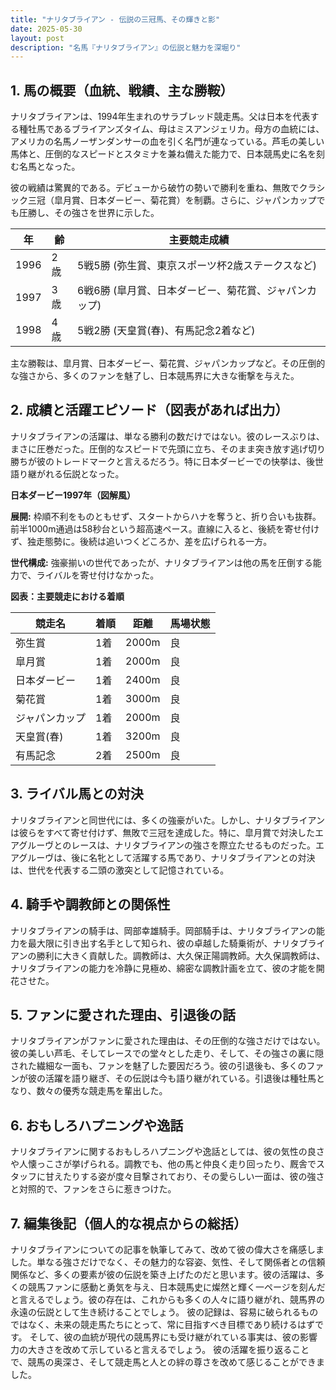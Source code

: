 ```yaml
---
title: "ナリタブライアン - 伝説の三冠馬、その輝きと影"
date: 2025-05-30
layout: post
description: "名馬『ナリタブライアン』の伝説と魅力を深堀り"
---
```


## 1. 馬の概要（血統、戦績、主な勝鞍）

ナリタブライアンは、1994年生まれのサラブレッド競走馬。父は日本を代表する種牡馬であるブライアンズタイム、母はミスアンジェリカ。母方の血統には、アメリカの名馬ノーザンダンサーの血を引く名門が連なっている。芦毛の美しい馬体と、圧倒的なスピードとスタミナを兼ね備えた能力で、日本競馬史に名を刻む名馬となった。

彼の戦績は驚異的である。デビューから破竹の勢いで勝利を重ね、無敗でクラシック三冠（皐月賞、日本ダービー、菊花賞）を制覇。さらに、ジャパンカップでも圧勝し、その強さを世界に示した。

| 年 | 齢 | 主要競走成績 |
|---|---|---|
| 1996 | 2歳 | 5戦5勝 (弥生賞、東京スポーツ杯2歳ステークスなど) |
| 1997 | 3歳 | 6戦6勝 (皐月賞、日本ダービー、菊花賞、ジャパンカップ) |
| 1998 | 4歳 | 5戦2勝 (天皇賞(春)、有馬記念2着など) |

主な勝鞍は、皐月賞、日本ダービー、菊花賞、ジャパンカップなど。その圧倒的な強さから、多くのファンを魅了し、日本競馬界に大きな衝撃を与えた。


## 2. 成績と活躍エピソード（図表があれば出力）

ナリタブライアンの活躍は、単なる勝利の数だけではない。彼のレースぶりは、まさに圧巻だった。圧倒的なスピードで先頭に立ち、そのまま突き放す逃げ切り勝ちが彼のトレードマークと言えるだろう。特に日本ダービーでの快挙は、後世語り継がれる伝説となった。

**日本ダービー1997年（図解風）**

**展開:** 枠順不利をものともせず、スタートからハナを奪うと、折り合いも抜群。前半1000m通過は58秒台という超高速ペース。直線に入ると、後続を寄せ付けず、独走態勢に。後続は追いつくどころか、差を広げられる一方。

**世代構成:** 強豪揃いの世代であったが、ナリタブライアンは他の馬を圧倒する能力で、ライバルを寄せ付けなかった。

**図表：主要競走における着順**

| 競走名 | 着順 | 距離 | 馬場状態 |
|---|---|---|---|
| 弥生賞 | 1着 | 2000m | 良 |
| 皐月賞 | 1着 | 2000m | 良 |
| 日本ダービー | 1着 | 2400m | 良 |
| 菊花賞 | 1着 | 3000m | 良 |
| ジャパンカップ | 1着 | 2000m | 良 |
| 天皇賞(春) | 1着 | 3200m | 良 |
| 有馬記念 | 2着 | 2500m | 良 |


## 3. ライバル馬との対決

ナリタブライアンと同世代には、多くの強豪がいた。しかし、ナリタブライアンは彼らをすべて寄せ付けず、無敗で三冠を達成した。特に、皐月賞で対決したエアグルーヴとのレースは、ナリタブライアンの強さを際立たせるものだった。エアグルーヴは、後に名牝として活躍する馬であり、ナリタブライアンとの対決は、世代を代表する二頭の激突として記憶されている。


## 4. 騎手や調教師との関係性

ナリタブライアンの騎手は、岡部幸雄騎手。岡部騎手は、ナリタブライアンの能力を最大限に引き出す名手として知られ、彼の卓越した騎乗術が、ナリタブライアンの勝利に大きく貢献した。調教師は、大久保正陽調教師。大久保調教師は、ナリタブライアンの能力を冷静に見極め、綿密な調教計画を立て、彼の才能を開花させた。


## 5. ファンに愛された理由、引退後の話

ナリタブライアンがファンに愛された理由は、その圧倒的な強さだけではない。彼の美しい芦毛、そしてレースでの堂々とした走り、そして、その強さの裏に隠された繊細な一面も、ファンを魅了した要因だろう。彼の引退後も、多くのファンが彼の活躍を語り継ぎ、その伝説は今も語り継がれている。引退後は種牡馬となり、数々の優秀な競走馬を輩出した。


## 6. おもしろハプニングや逸話

ナリタブライアンに関するおもしろハプニングや逸話としては、彼の気性の良さや人懐っこさが挙げられる。調教でも、他の馬と仲良く走り回ったり、厩舎でスタッフに甘えたりする姿が度々目撃されており、その愛らしい一面は、彼の強さと対照的で、ファンをさらに惹きつけた。


## 7. 編集後記（個人的な視点からの総括）

ナリタブライアンについての記事を執筆してみて、改めて彼の偉大さを痛感しました。単なる強さだけでなく、その魅力的な容姿、気性、そして関係者との信頼関係など、多くの要素が彼の伝説を築き上げたのだと思います。彼の活躍は、多くの競馬ファンに感動と勇気を与え、日本競馬史に燦然と輝く一ページを刻んだと言えるでしょう。彼の存在は、これからも多くの人々に語り継がれ、競馬界の永遠の伝説として生き続けることでしょう。  彼の記録は、容易に破られるものではなく、未来の競走馬たちにとって、常に目指すべき目標であり続けるはずです。  そして、彼の血統が現代の競馬界にも受け継がれている事実は、彼の影響力の大きさを改めて示していると言えるでしょう。  彼の活躍を振り返ることで、競馬の奥深さ、そして競走馬と人との絆の尊さを改めて感じることができました。

